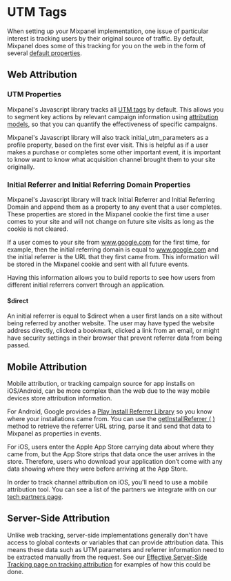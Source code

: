 # UTM Tags


When setting up your Mixpanel implementation, one issue of particular interest is tracking users by their original source of traffic. By default, Mixpanel does some of this tracking for you on the web in the form of several [default properties](/docs/tracking-plans/default-properties).

## Web Attribution

### UTM Properties
Mixpanel's Javascript library tracks all [UTM tags](/docs/tracking-methods/sdks/javascript#tracking-utm-parameters) by default. This allows you to segment key actions by relevant campaign information using [attribution models](/docs/features/attribution), so that you can quantify the effectiveness of specific campaigns.

Mixpanel's Javascript library will also track initial_utm_parameters as a profile property, based on the first ever visit. This is helpful as if a user makes a purchase or completes some other important event, it is important to know want to know what acquisition channel brought them to your site originally.

### Initial Referrer and Initial Referring Domain Properties
Mixpanel's Javascript library will track Initial Referrer and Initial Referring Domain and append them as a property to any event that a user completes. These properties are stored in the Mixpanel cookie the first time a user comes to your site and will not change on future site visits as long as the cookie is not cleared.

If a user comes to your site from www.google.com for the first time, for example, then the initial referring domain is equal to www.google.com and the initial referrer is the URL that they first came from. This information will be stored in the Mixpanel cookie and sent with all future events.

Having this information allows you to build reports to see how users from different initial referrers convert through an application.

#### $direct
An initial referrer is equal to $direct when a user first lands on a site without being referred by another website. The user may have typed the website address directly, clicked a bookmark, clicked a link from an email, or might have security settings in their browser that prevent referrer data from being passed.

## Mobile Attribution
Mobile attribution, or tracking campaign source for app installs on iOS/Android, can be more complex than the web due to the way mobile devices store attribution information.

For Android, Google provides a [Play Install Referrer Library](https://developer.android.com/google/play/installreferrer/library) so you know where your installations came from. You can use the [getInstallReferrer ( )](https://developer.android.com/reference/com/android/installreferrer/api/ReferrerDetails#getinstallreferrer) method to retrieve the referrer URL string, parse it and send that data to Mixpanel as properties in events.

For iOS, users enter the Apple App Store carrying data about where they came from, but the App Store strips that data once the user arrives in the store. Therefore, users who download your application don’t come with any data showing where they were before arriving at the App Store.

In order to track channel attribution on iOS, you'll need to use a mobile attribution tool. You can see a list of the partners we integrate with on our [tech partners page](https://mixpanel.com/partners/integrations?categories=attribution-deep-linking).

## Server-Side Attribution
Unlike web tracking, server-side implementations generally don't have access to global contexts or variables that can provide attribution data. This means these data such as UTM parameters and referrer information need to be extracted manually from the request. See our [Effective Server-Side Tracking page on tracking attribution](/docs/best-practices/server-side-best-practices#tracking-attribution-from-utms-and-referer) for examples of how this could be done.
